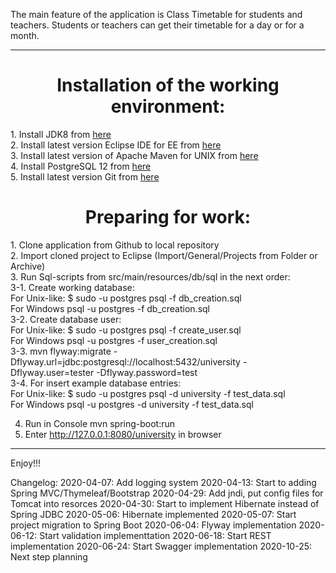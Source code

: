 The main feature of the application is Class Timetable for students and teachers.
Students or teachers can get their timetable for a day or for a month.

<hr>
<h1 align="center"> Installation of the working environment:</h1>
1. Install JDK8 from <a href=https://www.oracle.com/java/technologies/javase-jdk11-downloads.html>here</a><br>
2. Install latest version Eclipse IDE for EE from <a href=https://www.eclipse.org/downloads/>here</a><br>
3. Install latest version of Apache Maven for UNIX from <a href=https://maven.apache.org/download.cgi>here</a><br>
4. Install PostgreSQL 12 from <a href=https://www.postgresql.org/download>here</a><br>
5. Install latest version Git from <a href=https://git-scm.com/downloads>here</a><br>

<h1 align="center"> Preparing for work: </h1>
1. Clone application from Github to local repository<br>
2. Import cloned project to Eclipse (Import/General/Projects from Folder or Archive)<br>
3. Run Sql-scripts from src/main/resources/db/sql in the next order:<br>
3-1. Create working database: <br>
For Unix-like: $ sudo -u postgres psql -f db_creation.sql<br>
For Windows psql -u postgres -f db_creation.sql<br>
3-2. Create database user: <br>
For Unix-like: $ sudo -u postgres psql -f create_user.sql<br>
For Windows psql -u postgres -f user_creation.sql<br>
3-3. mvn flyway:migrate -Dflyway.url=jdbc:postgresql://localhost:5432/university -Dflyway.user=tester -Dflyway.password=test<br>
3-4. For insert example database entries:<br>
For Unix-like: $ sudo -u postgres psql -d university -f test_data.sql<br>
For Windows psql -u postgres -d university -f test_data.sql<br>

4. Run in Console mvn spring-boot:run<br>
5. Enter <span>http://127.0.0.1:8080/university</span> in browser<br>
<hr>
Enjoy!!!

Changelog:
2020-04-07: Add logging system
2020-04-13: Start to adding Spring MVC/Thymeleaf/Bootstrap
2020-04-29: Add jndi, put config files for Tomcat into resorces
2020-04-30: Start to implement Hibernate instead of Spring JDBC
2020-05-06: Hibernate implemented
2020-05-07: Start project migration to Spring Boot
2020-06-04: Flyway implementation
2020-06-12: Start validation implementtation
2020-06-18: Start REST implementation
2020-06-24: Start Swagger implementation
2020-10-25: Next step planning
